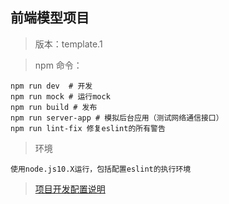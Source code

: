 ## 前端模型项目

> 版本：template.1

> npm 命令：

    npm run dev  # 开发
    npm run mock # 运行mock
    npm run build # 发布
    npm run server-app # 模拟后台应用（测试网络通信接口）
    npm run lint-fix 修复eslint的所有警告

> 环境

    使用node.js10.X运行，包括配置eslint的执行环境

> [项目开发配置说明](./doc/项目开发配置说明.md)
